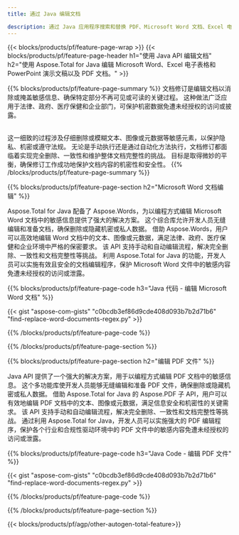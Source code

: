 ```yaml
---
title: 通过 Java 编辑文档 

description: 通过 Java 应用程序搜索和替换 PDF、Microsoft Word 文档、Excel 电子表格和 PowerPoint 演示文稿数据。
---
```


{{< blocks/products/pf/feature-page-wrap >}}
{{< blocks/products/pf/feature-page-header h1="使用 Java API 编辑文档" h2="使用 Aspose.Total for Java 编辑 Microsoft Word、Excel 电子表格和 PowerPoint 演示文稿以及 PDF 文档。" >}}

{{% blocks/products/pf/feature-page-summary %}}
文档修订是编辑文档以消除或掩盖敏感信息、确保特定部分不再可见或可读的关键过程。 这种做法广泛应用于法律、政府、医疗保健和企业部门，可保护机密数据免遭未经授权的访问或披露。<br /><br />

这一细致的过程涉及仔细删除或模糊文本、图像或元数据等敏感元素，以保护隐私、机密或遵守法规。 无论是手动执行还是通过自动化方法执行，文档修订都面临着实现完全删除、一致性和维护整体文档完整性的挑战。 目标是取得微妙的平衡，确保修订工作成功地保护文档内容的机密性和安全性。
{{% /blocks/products/pf/feature-page-summary  %}}

{{% blocks/products/pf/feature-page-section  h2="Microsoft Word 文档编辑" %}}

Aspose.Total for Java 配备了 Aspose.Words，为以编程方式编辑 Microsoft Word 文档中的敏感信息提供了强大的解决方案。 这个综合库允许开发人员无缝编辑和准备文档，确保删除或隐藏机密或私人数据。 借助 Aspose.Words，用户可以高效地编辑 Word 文档中的文本、图像或元数据，满足法律、政府、医疗保健和企业环境中严格的保密要求。 该 API 支持手动和自动编辑流程，解决完全删除、一致性和文档完整性等挑战。 利用 Aspose.Total for Java 的功能，开发人员可以实施有效且安全的文档编辑程序，保护 Microsoft Word 文件中的敏感内容免遭未经授权的访问或泄露。

{{% blocks/products/pf/feature-page-code h3="Java 代码 - 编辑 Microsoft Word 文档" %}}

{{< gist "aspose-com-gists" "c0bcdb3ef86d9cde408d093b7b2d71b6" "find-replace-word-documents-regex.py" >}}

{{% /blocks/products/pf/feature-page-code  %}}

{{% /blocks/products/pf/feature-page-section %}}

{{% blocks/products/pf/feature-page-section  h2="编辑 PDF 文件" %}}

Java API 提供了一个强大的解决方案，用于以编程方式编辑 PDF 文档中的敏感信息。 这个多功能库使开发人员能够无缝编辑和准备 PDF 文件，确保删除或隐藏机密或私人数据。 借助 Aspose.Total for Java 的 Aspose.PDF 子 API，用户可以有效地编辑 PDF 文档中的文本、图像或元数据，满足信息安全和机密性的关键需求。 该 API 支持手动和自动编辑流程，解决完全删除、一致性和文档完整性等挑战。 通过利用 Aspose.Total for Java，开发人员可以实施强大的 PDF 编辑程序，保护各个行业和合规性驱动环境中的 PDF 文件中的敏感内容免遭未经授权的访问或泄露。

{{% blocks/products/pf/feature-page-code h3="Java Code - 编辑 PDF 文件" %}}

{{< gist "aspose-com-gists" "c0bcdb3ef86d9cde408d093b7b2d71b6" "find-replace-word-documents-regex.py" >}}

{{% /blocks/products/pf/feature-page-code  %}}

{{% /blocks/products/pf/feature-page-section %}}

{{< blocks/products/pf/agp/other-autogen-total-feature>}}